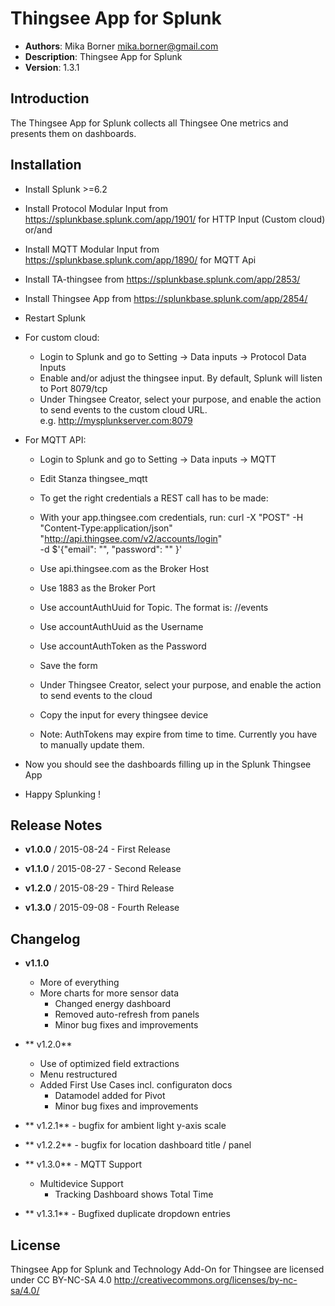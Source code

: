 # Thingsee App for Splunk

- **Authors**:          Mika Borner <mika.borner@gmail.com>
- **Description**:      Thingsee App for Splunk
- **Version**:          1.3.1

## Introduction
The Thingsee App for Splunk collects all Thingsee One metrics and presents them on dashboards.

## Installation

- Install Splunk >=6.2 

- Install Protocol Modular Input from  https://splunkbase.splunk.com/app/1901/ for HTTP Input (Custom cloud)
 or/and
- Install  MQTT Modular Input from https://splunkbase.splunk.com/app/1890/ for MQTT Api

- Install TA-thingsee from https://splunkbase.splunk.com/app/2853/
- Install Thingsee App from https://splunkbase.splunk.com/app/2854/
- Restart Splunk

- For custom cloud:
  - Login to Splunk and go to Setting -> Data inputs -> Protocol Data Inputs
  - Enable and/or adjust the thingsee input. By default, Splunk will listen to Port 8079/tcp 
  - Under Thingsee Creator, select your purpose, and enable the action to send events to the custom cloud URL. \
    e.g. http://mysplunkserver.com:8079

- For MQTT API:
  - Login to Splunk and go to Setting -> Data inputs -> MQTT
  - Edit Stanza thingsee_mqtt
  - To get the right credentials a REST call has to be made:
  - With your app.thingsee.com credentials, run:
        curl -X "POST" -H "Content-Type:application/json" \
        "http://api.thingsee.com/v2/accounts/login" \
        -d $'{"email": "<email>", "password": "<password>" }'

  - Use api.thingsee.com as the Broker Host
  - Use 1883 as the Broker Port
  - Use accountAuthUuid for Topic. The format is: /<accountAuthUuid>/events
  - Use accountAuthUuid as the Username
  - Use accountAuthToken as the Password
  - Save the form
  - Under Thingsee Creator, select your purpose, and enable the action to send events to the cloud
  - Copy the input for every thingsee device
  - Note: AuthTokens may expire from time to time. Currently you have to manually update them.

- Now you should see the dashboards filling up in the Splunk Thingsee App
- Happy Splunking !

## Release Notes
- **v1.0.0**    /       2015-08-24
        - First Release   

- **v1.1.0**   /        2015-08-27
        - Second Release

- **v1.2.0**   /	2015-08-29
        - Third Release

- **v1.3.0**   /        2015-09-08
        - Fourth Release

## Changelog

- **v1.1.0**  
	- More of everything
	- More charts for more sensor data
        - Changed energy dashboard
        - Removed auto-refresh from panels
        - Minor bug fixes and improvements

- ** v1.2.0**
	- Use of optimized field extractions
	- Menu restructured
	- Added First Use Cases incl. configuraton docs
        - Datamodel added for Pivot
        - Minor bug fixes and improvements

- ** v1.2.1**
        - bugfix for ambient light y-axis scale

- ** v1.2.2**
        - bugfix for location dashboard title / panel

- ** v1.3.0**
        - MQTT Support
	- Multidevice Support
        - Tracking Dashboard shows Total Time

- ** v1.3.1**
        - Bugfixed duplicate dropdown entries

## License

Thingsee App for Splunk and Technology Add-On for Thingsee are licensed under CC BY-NC-SA 4.0 http://creativecommons.org/licenses/by-nc-sa/4.0/
